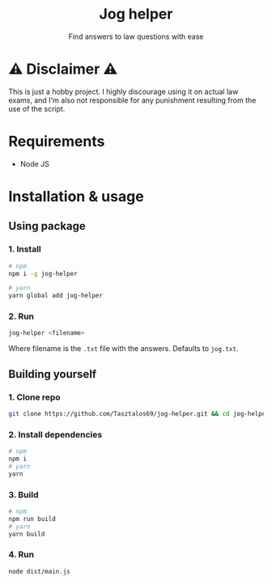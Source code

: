 <h1 align="center">Jog helper</h1>
<p align="center">Find answers to law questions with ease</p>

# ⚠️ Disclaimer ⚠️
This is just a hobby project. I highly discourage using it on actual law exams, and I'm also not responsible for any punishment resulting from the use of the script.

# Requirements
* Node JS

# Installation & usage
## Using package

### 1. Install
```bash
# npm
npm i -g jog-helper

# yarn
yarn global add jog-helper
```

### 2. Run
```bash
jog-helper <filename>
```
Where filename is the `.txt` file with the answers. Defaults to `jog.txt`.

## Building yourself

### 1. Clone repo
```bash
git clone https://github.com/Tasztalos69/jog-helper.git && cd jog-helper
```


### 2. Install dependencies
```bash
# npm
npm i
# yarn
yarn
```

### 3. Build
```bash
# npm
npm run build
# yarn
yarn build
```

### 4. Run
```bash
node dist/main.js
```